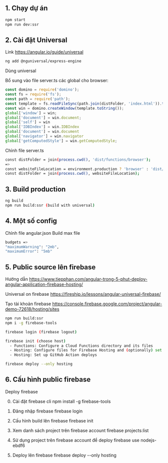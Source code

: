 ## 1. Chạy dự án
  
  ```bash
  npm start
  npm run dev:ssr
  ```
  
## 2. Cài đặt Universal
  
  Link <https://angular.io/guide/universal>
  ```bash
  ng add @nguniversal/express-engine
  ```
  Dùng universal 

  Bổ sung vào file server.ts các global cho browser: 
  ```javascript
  const domino = require('domino');
  const fs = require('fs');
  const path = require('path');
  const template = fs.readFileSync(path.join(distFolder, 'index.html')).toString();
  const win = domino.createWindow(template.toString());
  global['window'] = win;
  global['document'] = win.document;
  global['self'] = win
  global['IDBIndex'] = win.IDBIndex
  global['document'] = win.document
  global['navigator'] = win.navigator
  global['getComputedStyle'] = win.getComputedStyle;
  ```
  <!-- Chỉnh file angular.json
  ```bash
  build => options => "outputPath": "dist/functions/browser",
  server => options => "outputPath": "dist/functions/server",
  ``` -->
  Chỉnh file server.ts
  ```bash
  const distFolder = join(process.cwd(), 'dist/functions/browser');
  =>
  const websiteFileLocation = environment.production ? 'browser' : 'dist/functions/browser';
  const distFolder = join(process.cwd(), websiteFileLocation);
  ```
## 3. Build production
  ```bash
  ng build
  npm run build:ssr (build with universal)
  ```
## 4. Một số config
  Chỉnh file angular.json
  Build max file
  ```bash
  budgets => 
  "maximumWarning": "2mb",
  "maximumError": "5mb"
  ```
  ## 5. Public source lên firebase  
  Hướng dẫn
  https://www.tiepphan.com/angular-trong-5-phut-deploy-angular-application-firebase-hosting/
  
  Universal on firebase 
  https://fireship.io/lessons/angular-universal-firebase/
  
  Tạo tài khoản firebase 
  https://console.firebase.google.com/project/angular-demo-72618/hosting/sites

  ```bash
  npm run build:ssr
  npm i -g firebase-tools

  firebase login (firebase logout)
  
  firebase init (choose host)
    - Functions: Configure a Cloud Functions directory and its files
    - Hosting: Configure files for Firebase Hosting and (optionally) set up GitHub Action deploys
    - Hosting: Set up GitHub Action deploys

  firebase deploy --only hosting
  ```
  

 ## 6. Cấu hình public firebase
Deploy firebase 

0. Cài đặt firebase cli
npm install -g firebase-tools

1. Đăng nhập firebase
firebase login

2. Cấu hình build lên firebase
firebase init

3. Xem danh sách project trên firebase account
firebase projects:list

4. Sử dụng project trên firebase account để deploy
firebase use nodejs-ebdf6

5. Deploy lên firebase
firebase deploy --only hosting
